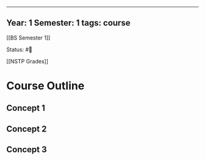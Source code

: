 
---
Year: 1
Semester: 1
tags: course
---
[[BS Semester 1]]

Status: #📕 

[[NSTP Grades]]

# Course Outline

## Concept 1
###
## Concept 2
###
## Concept 3
###

